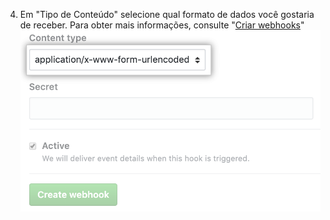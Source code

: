 4. Em "Tipo de Conteúdo" selecione qual formato de dados você gostaria de receber. Para obter mais informações, consulte "[Criar webhooks](/webhooks/creating/#content-type)" ![Menu para formatação do webhook](/assets/images/help/sponsors/webhook-content-menu.png)
